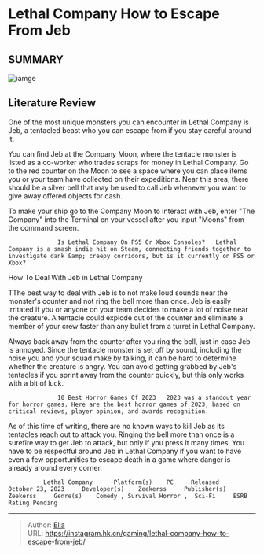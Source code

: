 # Lethal Company How to Escape From Jeb


## SUMMARY 

![iamge](https://static1.srcdn.com/wordpress/wp-content/uploads/2023/12/lethal-company-how-to-escape-from-jeb.jpg)

## Literature Review

One of the most unique monsters you can encounter in Lethal Company is Jeb, a tentacled beast who you can escape from if you stay careful around it.





You can find Jeb at the Company Moon, where the tentacle monster is listed as a co-worker who trades scraps for money in Lethal Company. Go to the red counter on the Moon to see a space where you can place items you or your team have collected on their expeditions. Near this area, there should be a silver bell that may be used to call Jeb whenever you want to give away offered objects for cash.






To make your ship go to the Company Moon to interact with Jeb, enter &#34;The Company&#34; into the Terminal on your vessel after you input &#34;Moons&#34; from the command screen.




                  Is Lethal Company On PS5 Or Xbox Consoles?   Lethal Company is a smash indie hit on Steam, connecting friends together to investigate dank &amp; creepy corridors, but is it currently on PS5 or Xbox?   


 How To Deal With Jeb in Lethal Company 
          

TThe best way to deal with Jeb is to not make loud sounds near the monster&#39;s counter and not ring the bell more than once. Jeb is easily irritated if you or anyone on your team decides to make a lot of noise near the creature. A tentacle could explode out of the counter and eliminate a member of your crew faster than any bullet from a turret in Lethal Company.




Always back away from the counter after you ring the bell, just in case Jeb is annoyed. Since the tentacle monster is set off by sound, including the noise you and your squad make by talking, it can be hard to determine whether the creature is angry. You can avoid getting grabbed by Jeb&#39;s tentacles if you sprint away from the counter quickly, but this only works with a bit of luck.

                  10 Best Horror Games Of 2023   2023 was a standout year for horror games. Here are the best horror games of 2023, based on critical reviews, player opinion, and awards recognition.   

As of this time of writing, there are no known ways to kill Jeb as its tentacles reach out to attack you. Ringing the bell more than once is a surefire way to get Jeb to attack, but only if you press it many times. You have to be respectful around Jeb in Lethal Company if you want to have even a few opportunities to escape death in a game where danger is already around every corner.​​​​​​​




              Lethal Company      Platform(s)    PC     Released    October 23, 2023     Developer(s)    Zeekerss     Publisher(s)    Zeekerss     Genre(s)    Comedy , Survival Horror ,  Sci-Fi     ESRB    Rating Pending      


---

> Author: [Ella](https://instagram.hk.cn/)  
> URL: https://instagram.hk.cn/gaming/lethal-company-how-to-escape-from-jeb/  

